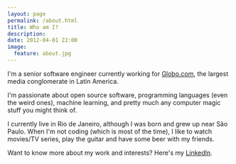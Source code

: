 ```yaml
---
layout: page
permalink: /about.html
title: Who am I?
description: 
date: 2012-04-01 22:00
image:
  feature: about.jpg
---
```


I'm a senior software engineer currently working for
[Globo.com](http://globo.com), the largest media conglomerate in Latin America.

I'm passionate about open source software, programming languages (even the
weird ones), machine learning, and pretty much any computer magic stuff you
might think of.

I currently live in Rio de Janeiro, although I was born and grew up near São
Paulo. When I'm not coding (which is most of the time), I like to
watch movies/TV series, play the guitar and have some beer with my friends.

Want to know more about my work and interests? Here's my
[LinkedIn](http://linkedin.com/in/danielfmartins).

